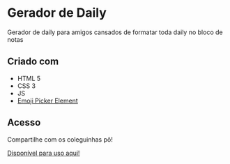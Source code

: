 # Gerador de Daily
Gerador de daily para amigos cansados de formatar toda daily no bloco de notas

## Criado com

- HTML 5
- CSS 3
- JS
- <a href="https://github.com/nolanlawson/emoji-picker-element" target="_blank"> Emoji Picker Element </a>

## Acesso

Compartilhe com os coleguinhas pô!

<a href="https://bruuchida.github.io/GeradorDaily/" target="_blank"> Disponível para uso aqui!</a>


